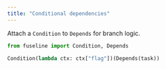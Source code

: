 ```yaml
---
title: "Conditional dependencies"
---
```


Attach a `Condition` to `Depends` for branch logic.


```python
from fuseline import Condition, Depends

Condition(lambda ctx: ctx["flag"])(Depends(task))
```


